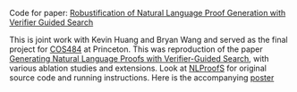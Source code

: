 Code for paper: [Robustification of Natural Language Proof Generation with Verifier Guided Search](https://drive.google.com/file/d/1vUduEdXeKTVX9_o775FHuJebeeyBRM8U/view)

This is joint work with Kevin Huang and Bryan Wang and served as the final project for [COS484](https://princeton-nlp.github.io/cos484/) at Princeton. This was reproduction of the paper [Generating Natural Language Proofs with Verifier-Guided Search](https://arxiv.org/abs/2205.12443), with various ablation studies and extensions. Look at [NLProofS](https://github.com/princeton-nlp/NLProofS) for original source code and running instructions. Here is the accompanying [poster](https://drive.google.com/file/d/1G18xBA-CVPlS40JX_WzNwH1-BkJ16fmh/view?usp=sharing)
